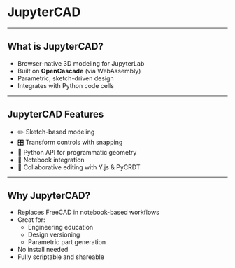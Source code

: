 # JupyterCAD

---

## What is JupyterCAD?

- Browser-native 3D modeling for JupyterLab
- Built on **OpenCascade** (via WebAssembly)
- Parametric, sketch-driven design
- Integrates with Python code cells

---

## JupyterCAD Features

- ✏️ Sketch-based modeling
- 🎛️ Transform controls with snapping
- 🧮 Python API for programmatic geometry
- 📓 Notebook integration
- 🤝 Collaborative editing with Y.js & PyCRDT

---

## Why JupyterCAD?

- Replaces FreeCAD in notebook-based workflows
- Great for:
  - Engineering education
  - Design versioning
  - Parametric part generation
- No install needed
- Fully scriptable and shareable
